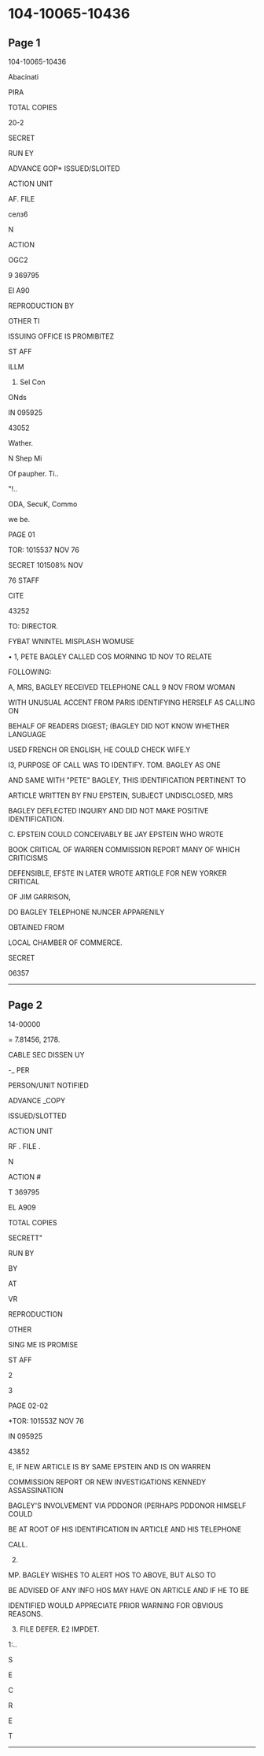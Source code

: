 # 104-10065-10436

## Page 1

104-10065-10436

Abacinati

PIRA

TOTAL COPIES

20-2

SECRET

RUN EY

ADVANCE GOP* ISSUED/SLOITED

ACTION UNIT

AF. FILE

селз6

N

ACTION

OGC2

9 369795

EI A90

REPRODUCTION BY

OTHER TI

ISSUING OFFICE IS PROMIBITEZ

ST AFF

ILLM

1) Sel Con

ONds

IN 095925

43052

Wather.

N Shep Mi

Of paupher. Ti..

"!..

ODA, SecuK, Commo

we be.

PAGE 01

TOR: 1015537 NOV 76

SECRET 101508% NOV

76 STAFF

CITE

43252

TO: DIRECTOR.

FYBAT WNINTEL MISPLASH WOMUSE

• 1, PETE BAGLEY CALLED COS MORNING 1D NOV TO RELATE

FOLLOWING:

A, MRS, BAGLEY RECEIVED TELEPHONE CALL 9 NOV FROM WOMAN

WITH UNUSUAL ACCENT FROM PARIS IDENTIFYING HERSELF AS CALLING ON

BEHALF OF READERS DIGEST; (BAGLEY DID NOT KNOW WHETHER LANGUAGE

USED FRENCH OR ENGLISH, HE COULD CHECK WIFE.Y

I3, PURPOSE OF CALL WAS TO IDENTIFY. TOM. BAGLEY AS ONE

AND SAME WITH "PETE" BAGLEY, THIS IDENTIFICATION PERTINENT TO

ARTICLE WRITTEN BY FNU EPSTEIN, SUBJECT UNDISCLOSED, MRS

BAGLEY DEFLECTED INQUIRY AND DID NOT MAKE POSITIVE IDENTIFICATION.

C. EPSTEIN COULD CONCEIVABLY BE JAY EPSTEIN WHO WROTE

BOOK CRITICAL OF WARREN COMMISSION REPORT MANY OF WHICH CRITICISMS

DEFENSIBLE, EFSTE IN LATER WROTE ARTIGLE FOR NEW YORKER CRITICAL

OF JIM GARRISON,

DO BAGLEY TELEPHONE NUNCER APPARENILY

OBTAINED FROM

LOCAL CHAMBER OF COMMERCE.

SECRET

06357

---

## Page 2

14-00000

= 7.81456, 2178.

CABLE SEC DISSEN UY

-_ PER

PERSON/UNIT NOTIFIED

ADVANCE _COPY

ISSUED/SLOTTED

ACTION UNIT

RF . FILE .

N

ACTION #

T 369795

EL A909

TOTAL COPIES

SECRETT"

RUN BY

BY

AT

VR

REPRODUCTION

OTHER

SING ME IS PROMISE

ST AFF

2

3

PAGE 02-02

*TOR: 101553Z NOV 76

IN 095925

43&52

E, IF NEW ARTICLE IS BY SAME EPSTEIN AND IS ON WARREN

COMMISSION REPORT OR NEW INVESTIGATIONS KENNEDY ASSASSINATION

BAGLEY'S INVOLVEMENT VIA PDDONOR (PERHAPS PDDONOR HIMSELF COULD

BE AT ROOT OF HIS IDENTIFICATION IN ARTICLE AND HIS TELEPHONE

CALL.

2.

MP. BAGLEY WISHES TO ALERT HOS TO ABOVE, BUT ALSO TO

BE ADVISED OF ANY INFO HOS MAY HAVE ON ARTICLE AND IF HE TO BE

IDENTIFIED WOULD APPRECIATE PRIOR WARNING FOR OBVIOUS REASONS.

3. FILE DEFER. E2 IMPDET.

1:..

S

E

C

R

E

T

---

